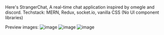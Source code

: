 Here's StrangerChat, A real-time chat application inspired by omegle and discord. 
Techstack: MERN, Redux, socket.io, vanilla CSS (No UI component libraries)

Preview images:
![image](https://github.com/user-attachments/assets/6ba221ae-557d-432a-af6e-f8040887cdb0)
![image](https://github.com/user-attachments/assets/94b1eab2-455c-487a-88ec-140e5920840c)
![image](https://github.com/user-attachments/assets/cc1b252e-acda-4c89-bbe9-18daa507f67e)
